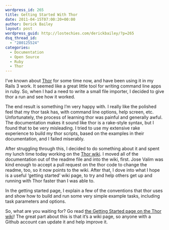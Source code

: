 ```yaml
---
wordpress_id: 265
title: Getting Started With Thor
date: 2011-04-15T07:00:20+00:00
author: Derick Bailey
layout: post
wordpress_guid: http://lostechies.com/derickbailey/?p=265
dsq_thread_id:
  - "280125524"
categories:
  - Documentation
  - Open Source
  - Ruby
  - Thor
---
```

I&#8217;ve known about [Thor](https://github.com/wycats/thor) for some time now, and have been using it in my Rails 3 work. It seemed like a great little tool for writing command line apps in ruby. So, when I had a need to write a small file importer, I decided to give thor a run and see how it worked.

The end result is something I&#8217;m very happy with. I really like the polished feel that my thor task has, with command line options, help screen, etc.  Unfortunately, the process of learning thor was painful and generally awful. The documentation makes it sound like thor is a rake-style syntax, but I found that to be very misleading. I tried to use my extensive rake experience to build my thor scripts, based on the examples in their documentation, and I failed miserably.

After struggling through this, I decided to do something about it and spent my lunch time today working on the [Thor wiki](https://github.com/wycats/thor/wiki). I moved all of the documentation out of the readme file and into the wiki, first. Jose Valim was kind enough to accept a pull request on the thor code to change the readme, too, so it now points to the wiki. After that, I dove into what I hope is a useful &#8216;getting started&#8217; wiki page, to try and help others get up and running with Thor faster than I was able to.

In the getting started page, I explain a few of the conventions that thor uses and show how to build and run some very simple example tasks, including task parameters and options.

So, what are you waiting for? Go read [the Getting Started page on the Thor wiki](https://github.com/wycats/thor/wiki/Getting-Started)! The great part about this is that it&#8217;s a wiki page, so anyone with a Github account can update it and help improve it.